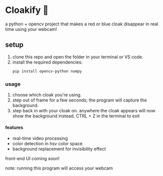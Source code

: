 # Cloakify 🔮
a python + opencv project that makes a red or blue cloak disappear in real time using your webcam!

## setup
1. clone this repo and open the folder in your terminal or VS code.  
2. install the required dependencies:  
   ```bash
   pip install opencv-python numpy
   ```
### usage
1. choose which cloak you're using.
2. step out of frame for a few seconds; the program will capture the background.
3. step back in with your cloak on. anywhere the cloak appears will now show the background instead.
CTRL + Z in the terminal to exit

#### features
- real-time video processing
- color detection in hsv color space
- background replacement for invisibility effect

front-end UI coming soon!

note: running this program will access your webcam
